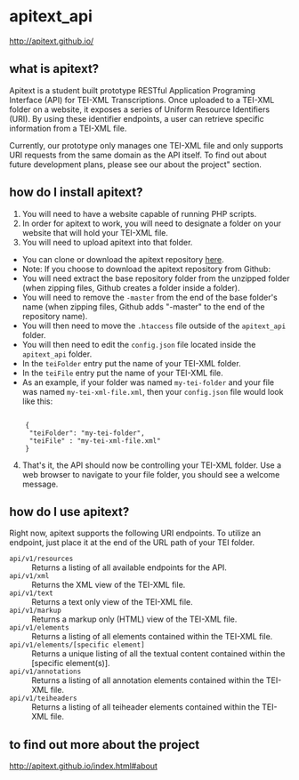 # apitext_api
http://apitext.github.io/

## what is apitext?</h3>
Apitext is a student built prototype RESTful Application Programing Interface (API) for TEI-XML Transcriptions. Once uploaded to a TEI-XML folder on a website, it exposes a series of Uniform Resource Identifiers (URI). By using these identifier endpoints, a user can retrieve specific information from a TEI-XML file.

Currently, our prototype only manages one TEI-XML file and only supports URI requests from the same domain as the API itself. To find out about future development plans, please see our about the project" section.

## how do I install apitext?
1. You will need to have a website capable of running PHP scripts.
2. In order for apitext to work, you will need to designate a folder on your website that will hold your TEI-XML file.
3. You will need to upload apitext into that folder.
 * You can clone or download the apitext repository <a href="https://github.com/apitext/apitext_api">here</a>.
 * Note: If you choose to download the apitext repository from Github:
 * You will need extract the base repository folder from the unzipped folder (when zipping files, Github creates a folder inside a folder).
 * You will need to remove the <code>-master</code> from the end of the base folder's name (when zipping files, Github adds "-master" to the end of the repository name).
 * You will then need to move the <code>.htaccess</code> file outside of the <code>apitext_api</code> folder.
 * You will then need to edit the <code>config.json</code> file located inside the <code>apitext_api</code> folder.
 * In the <code>teiFolder</code> entry put the name of your TEI-XML folder.
 * In the <code>teiFile</code> entry put the name of your TEI-XML file.
 * As an example, if your folder was named <code>my-tei-folder</code> and your file was named <code>my-tei-xml-file.xml</code>, then your <code>config.json</code> file would look like this:
<pre><code>
	{
	 "teiFolder": "my-tei-folder",
	 "teiFile" : "my-tei-xml-file.xml"
	}
</code></pre>
4. That's it, the API should now be controlling your TEI-XML folder. Use a web browser to navigate to your file folder, you should see a welcome message.

## how do I use apitext?
Right now, apitext supports the following URI endpoints. To utilize an endpoint, just place it at the end of the URL path of your TEI folder.
<dl>
<dt><code>api/v1/resources</code></dt>
<dd>Returns a listing of all available endpoints for the API.</dd>
<dt><code>api/v1/xml</code></dt>
<dd>Returns the XML view of the TEI-XML file.</dd>
<dt><code>api/v1/text</code></dt>
<dd>Returns a text only view of the TEI-XML file.</dd>
<dt><code>api/v1/markup</code></dt>
<dd>Returns a markup only (HTML) view of the TEI-XML file.</dd>
<dt><code>api/v1/elements</code></dt>
<dd>Returns a listing of all elements contained within the TEI-XML file.</dd>
<dt><code>api/v1/elements/[specific element]</code></dt>
<dd>Returns a unique listing of all the textual content contained within the [specific element(s)].</dd>
<dt><code>api/v1/annotations</code></dt>
<dd>Returns a listing of all annotation elements contained within the TEI-XML file.</dd>
<dt><code>api/v1/teiheaders</code></dt>
<dd>Returns a listing of all teiheader elements contained within the TEI-XML file.</dd>
</dl>

## to find out more about the project
http://apitext.github.io/index.html#about
